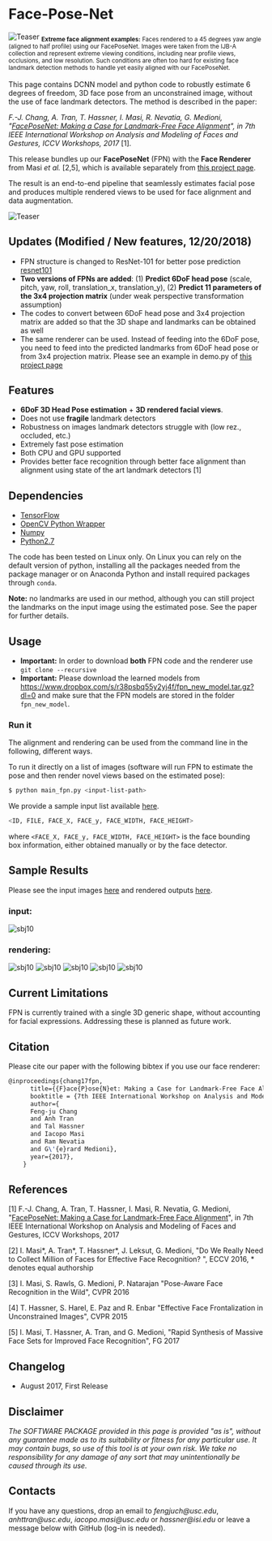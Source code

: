 # Face-Pose-Net

![Teaser](http://www-bcf.usc.edu/~iacopoma/img/FPN4.jpg)
<sub>**Extreme face alignment examples:** Faces rendered to a 45 degrees yaw angle (aligned to half profile) using our FacePoseNet. Images were taken from the IJB-A collection and represent extreme viewing conditions, including near profile views, occlusions, and low resolution. Such conditions are often too hard for existing face landmark detection methods to handle yet easily aligned with our FacePoseNet.</sub>
<br/>
<br/>
This page contains DCNN model and python code to robustly estimate 6 degrees of freedom, 3D face pose from an unconstrained image, without the use of face landmark detectors. The method is described in the paper:

_F.-J. Chang, A. Tran, T. Hassner, I. Masi, R. Nevatia, G. Medioni, "[FacePoseNet: Making a Case for Landmark-Free Face Alignment](https://arxiv.org/abs/1708.07517)", in 7th IEEE International Workshop on Analysis and Modeling of Faces and Gestures, ICCV Workshops, 2017_ [1].

This release bundles up our **FacePoseNet** (FPN) with the **Face Renderer** from Masi _et al._ [2,5], which is available separately from [this project page](https://github.com/iacopomasi/face_specific_augm).

The result is an end-to-end pipeline that seamlessly estimates facial pose and produces multiple rendered views to be used for face alignment and data augmentation.

![Teaser](http://www-bcf.usc.edu/~iacopoma/img/FPN3.png)

## Updates (Modified / New features, 12/20/2018)
* FPN structure is changed to ResNet-101 for better pose prediction [resnet101](./ResNet/ThreeDMM_shape.py)
* **Two versions of FPNs are added**: 
(1) **Predict 6DoF head pose** (scale, pitch, yaw, roll, translation_x, translation_y), 
(2) **Predict 11 parameters of the 3x4 projection matrix** (under weak perspective transformation assumption)
* The codes to convert between 6DoF head pose and 3x4 projection matrix are added so that the 3D shape and landmarks can be obtained as well
* The same renderer can be used. Instead of feeding into the 6DoF pose, you need to feed into the predicted landmarks from 6DoF head pose or from 3x4 projection matrix. Please see an example in demo.py of [this project page](https://github.com/iacopomasi/face_specific_augm)

## Features
* **6DoF 3D Head Pose estimation** + **3D rendered facial views**.
* Does not use **fragile** landmark detectors
* Robustness on images landmark detectors struggle with (low rez., occluded, etc.)
* Extremely fast pose estimation
* Both CPU and GPU supported
* Provides better face recognition through better face alignment than alignment using state of the art landmark detectors [1]

## Dependencies

* [TensorFlow](https://www.tensorflow.org/)
* [OpenCV Python Wrapper](http://opencv.org/)
* [Numpy](http://www.numpy.org/)
* [Python2.7](https://www.python.org/download/releases/2.7/)

The code has been tested on Linux only. On Linux you can rely on the default version of python, installing all the packages needed from the package manager or on Anaconda Python and install required packages through `conda`. 

**Note:** no landmarks are used in our method, although you can still project the landmarks on the input image using the estimated pose. See the paper for further details. 

## Usage

* **Important:** In order to download **both** FPN code and the renderer use `git clone --recursive`
* **Important:** Please download the learned models from https://www.dropbox.com/s/r38psbq55y2yj4f/fpn_new_model.tar.gz?dl=0   and make sure that the FPN models are stored in the folder `fpn_new_model`.

### Run it

The alignment and rendering can be used from the command line in the following, different ways.

To run it directly on a list of images (software will run FPN to estimate the pose and then render novel views based on the estimated pose):

```bash
$ python main_fpn.py <input-list-path>
```

We provide a sample input list available [here](input.csv).
```bash
<ID, FILE, FACE_X, FACE_y, FACE_WIDTH, FACE_HEIGHT>
```
where `<FACE_X, FACE_y, FACE_WIDTH, FACE_HEIGHT>` is the face bounding box information, either obtained manually or by the face detector. 

## Sample Results
Please see the input images [here](images) and rendered outputs [here](output_render).

### input: ### 
![sbj10](./images/input10.jpg)
### rendering: ### 
![sbj10](./output_render/subject10/subject10_a_rendered_aug_-00_00_10.jpg)
![sbj10](./output_render/subject10/subject10_a_rendered_aug_-22_00_10.jpg)
![sbj10](./output_render/subject10/subject10_a_rendered_aug_-40_00_10.jpg)
![sbj10](./output_render/subject10/subject10_a_rendered_aug_-55_00_10.jpg)
![sbj10](./output_render/subject10/subject10_a_rendered_aug_-75_00_10.jpg)



## Current Limitations
FPN is currently trained with a single 3D generic shape, without accounting for facial expressions. Addressing these is planned as future work.

## Citation

Please cite our paper with the following bibtex if you use our face renderer:

``` latex
@inproceedings{chang17fpn,
      title={{F}ace{P}ose{N}et: Making a Case for Landmark-Free Face Alignment},
      booktitle = {7th IEEE International Workshop on Analysis and Modeling of Faces and Gestures, ICCV Workshops},
      author={
      Feng-ju Chang
      and Anh Tran 
      and Tal Hassner 
      and Iacopo Masi 
      and Ram Nevatia
      and G\'{e}rard Medioni},
      year={2017},
    }
```

## References
[1] F.-J. Chang, A. Tran, T. Hassner, I. Masi, R. Nevatia, G. Medioni, "[FacePoseNet: Making a Case for Landmark-Free Face Alignment](https://arxiv.org/abs/1708.07517)", in 7th IEEE International Workshop on Analysis and Modeling of Faces and Gestures, ICCV Workshops, 2017

[2] I. Masi\*, A. Tran\*, T. Hassner\*, J. Leksut, G. Medioni, "Do We Really Need to Collect Million of Faces for Effective Face Recognition? ", ECCV 2016, 
    \* denotes equal authorship

[3] I. Masi, S. Rawls, G. Medioni, P. Natarajan "Pose-Aware Face Recognition in the Wild", CVPR 2016

[4] T. Hassner, S. Harel, E. Paz and R. Enbar "Effective Face Frontalization in Unconstrained Images", CVPR 2015

[5] I. Masi, T. Hassner, A. Tran, and G. Medioni, "Rapid Synthesis of Massive Face Sets for Improved Face Recognition", FG 2017

## Changelog
- August 2017, First Release 

## Disclaimer

_The SOFTWARE PACKAGE provided in this page is provided "as is", without any guarantee made as to its suitability or fitness for any particular use. It may contain bugs, so use of this tool is at your own risk. We take no responsibility for any damage of any sort that may unintentionally be caused through its use._

## Contacts

If you have any questions, drop an email to _fengjuch@usc.edu_, _anhttran@usc.edu_, _iacopo.masi@usc.edu_ or _hassner@isi.edu_ or leave a message below with GitHub (log-in is needed).
